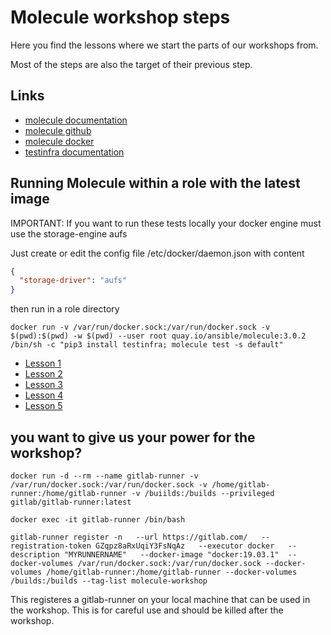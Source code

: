 # Molecule workshop steps

Here you find the lessons where we start the parts of our workshops from.

Most of the steps are also the target of their previous step.

## Links

* [molecule documentation](https://molecule.readthedocs.io/en/latest/)
* [molecule github](https://github.com/ansible-community/molecule)
* [molecule docker](https://quay.io/repository/ansible/molecule)
* [testinfra documentation](https://testinfra.readthedocs.io/en/latest/)

## Running Molecule within a role with the latest image

IMPORTANT: If you want to run these tests locally your docker engine must use the storage-engine aufs

Just create or edit the config file /etc/docker/daemon.json with content

```json
{
  "storage-driver": "aufs"
}
```

then run in a role directory

```
docker run -v /var/run/docker.sock:/var/run/docker.sock -v $(pwd):$(pwd) -w $(pwd) --user root quay.io/ansible/molecule:3.0.2 /bin/sh -c "pip3 install testinfra; molecule test -s default"
```

* [Lesson 1](./LESSON1.md)
* [Lesson 2](./LESSON2.md)
* [Lesson 3](./LESSON3.md)
* [Lesson 4](./LESSON4.md)
* [Lesson 5](./LESSON5.md)


## you want to give us your power for the workshop?


```
docker run -d --rm --name gitlab-runner -v /var/run/docker.sock:/var/run/docker.sock -v /home/gitlab-runner:/home/gitlab-runner -v /buiilds:/builds --privileged    gitlab/gitlab-runner:latest
```

```
docker exec -it gitlab-runner /bin/bash
```

```
gitlab-runner register -n   --url https://gitlab.com/   --registration-token GZqpz8aRxUqiY3FsNqAz   --executor docker   --description "MYRUNNERNAME"   --docker-image "docker:19.03.1"  --docker-volumes /var/run/docker.sock:/var/run/docker.sock --docker-volumes /home/gitlab-runner:/home/gitlab-runner --docker-volumes /builds:/builds --tag-list molecule-workshop
```

This registeres a gitlab-runner on your local machine that can be used in the workshop. This is for careful use and should be killed after the workshop.